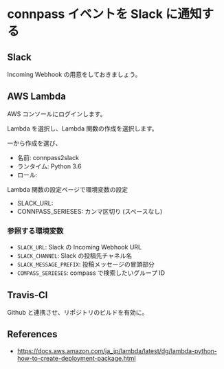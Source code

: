 # connpass イベントを Slack に通知する

## Slack

Incoming Webhook の用意をしておきましょう。

## AWS Lambda

AWS コンソールにログインします。

Lambda を選択し、Lambda 関数の作成を選択します。

一から作成を選び、
* 名前: connpass2slack
* ランタイム: Python 3.6
* ロール:

Lambda 関数の設定ページで環境変数の設定

* SLACK_URL:
* CONNPASS_SERIESES: カンマ区切り (スペースなし)

### 参照する環境変数

  * ``SLACK_URL``: Slack の Incoming Webhook URL
  * ``SLACK_CHANNEL``: Slack の投稿先チャネル名
  * ``SLACK_MESSAGE_PREFIX``: 投稿メッセージの冒頭部分
  * ``COMPASS_SERIESES``: compass で検索したいグループ ID

## Travis-CI

Github と連携させ、リポジトリのビルドを有効に。


## References

* https://docs.aws.amazon.com/ja_jp/lambda/latest/dg/lambda-python-how-to-create-deployment-package.html
